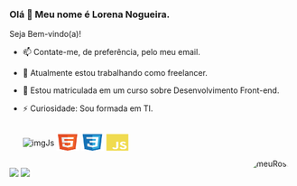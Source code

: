 ### Olá 👋 Meu nome é Lorena Nogueira.

Seja Bem-vindo(a)!

- 📫 Contate-me, de preferência, pelo meu email. 
- 🔭 Atualmente estou trabalhando como freelancer.
- 🌱 Estou matriculada em um curso sobre Desenvolvimento Front-end.
- ⚡ Curiosidade: Sou formada em TI.



 
  <div style="display: inline_block"><br>
  <img align="center" alt="imgJs" height="30" width="40" src="https://cdn.jsdelivr.net/gh/devicons/devicon/icons/java/java-original-wordmark.svg">
  <img align="center" alt="imgHTML" height="30" width="40" src="https://raw.githubusercontent.com/devicons/devicon/master/icons/html5/html5-original.svg">
  <img align="center" alt="imgCSS" height="30" width="40" src="https://raw.githubusercontent.com/devicons/devicon/master/icons/css3/css3-original.svg">
  <img align="center" alt="imgJs" height="30" width="40" src="https://raw.githubusercontent.com/devicons/devicon/master/icons/javascript/javascript-plain.svg">
  
 <img align="right" alt="meuRosto" height="150" style="border-radius:50px;" src="https://media.licdn.com/dms/image/D4D03AQEWEqGPAUg1oA/profile-displayphoto-shrink_200_200/0/1673913972137?e=1679529600&v=beta&t=28Qm3tsd4cfB9qi7iJkLPr1LPFqcGfrjkA2BKuBaL-A">
</div>

##
  <div>
       <a href="https://www.instagram.com/lorenanogueira730/" target="_blank"><img src="https://img.shields.io/badge/-Instagram-%23E4405F?style=for-the-badge&logo=instagram&logoColor=white" target="_blank"></a>
      <a href="https://www.linkedin.com/in/lorena-nogueira-4725aa243/" target="_blank"><img src="https://img.shields.io/badge/-LinkedIn-%230077B5?style=for-the-badge&logo=linkedin&logoColor=white" target="_blank"></a> 
     
   </div>


